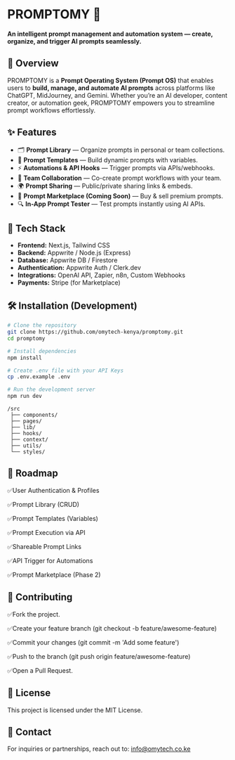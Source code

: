 # PROMPTOMY 🚀

**An intelligent prompt management and automation system — create, organize, and trigger AI prompts seamlessly.**


## 🌟 Overview
PROMPTOMY is a **Prompt Operating System (Prompt OS)** that enables users to **build, manage, and automate AI prompts** across platforms like ChatGPT, MidJourney, and Gemini. Whether you’re an AI developer, content creator, or automation geek, PROMPTOMY empowers you to streamline prompt workflows effortlessly.


## ✨ Features
- 🗂️ **Prompt Library** — Organize prompts in personal or team collections.
- 📝 **Prompt Templates** — Build dynamic prompts with variables.
- ⚡ **Automations & API Hooks** — Trigger prompts via APIs/webhooks.
- 🤝 **Team Collaboration** — Co-create prompt workflows with your team.
- 🌍 **Prompt Sharing** — Public/private sharing links & embeds.
- 🛒 **Prompt Marketplace (Coming Soon)** — Buy & sell premium prompts.
- 🔍 **In-App Prompt Tester** — Test prompts instantly using AI APIs.


## 🚀 Tech Stack
- **Frontend:** Next.js, Tailwind CSS
- **Backend:** Appwrite / Node.js (Express)
- **Database:** Appwrite DB / Firestore
- **Authentication:** Appwrite Auth / Clerk.dev
- **Integrations:** OpenAI API, Zapier, n8n, Custom Webhooks
- **Payments:** Stripe (for Marketplace)


## 🛠️ Installation (Development)
```bash
# Clone the repository
git clone https://github.com/omytech-kenya/promptomy.git
cd promptomy

# Install dependencies
npm install

# Create .env file with your API Keys
cp .env.example .env

# Run the development server
npm run dev
```

```
/src
 ├── components/
 ├── pages/
 ├── lib/
 ├── hooks/
 ├── context/
 ├── utils/
 └── styles/
```

## 📄 Roadmap
 ✅User Authentication & Profiles

 ✅Prompt Library (CRUD)

 ✅Prompt Templates (Variables)

 ✅Prompt Execution via API

 ✅Shareable Prompt Links

 ✅API Trigger for Automations

 ✅Prompt Marketplace (Phase 2)

## 🤝 Contributing
✅Fork the project.

✅Create your feature branch (git checkout -b feature/awesome-feature)

✅Commit your changes (git commit -m 'Add some feature')

✅Push to the branch (git push origin feature/awesome-feature)

✅Open a Pull Request.

## 📜 License
  This project is licensed under the MIT License.

## 📧 Contact
  For inquiries or partnerships, reach out to: info@omytech.co.ke

